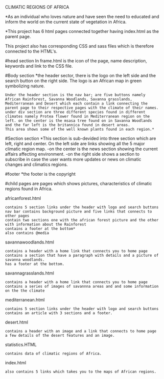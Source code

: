 

CLIMATIC REGIONS OF AFRICA

*As an individual who loves nature and have seen the need to educated and inform the world on the current state of vegetation in Africa.

*This project has 6 html pages connected together having index.html as the parent page.

This project also has corresponding CSS and sass files which is therefore connected to the HTML's.

#head section In frame.html is the icon of the page, name description, keywords and link to the CSS file.

#Body section *the header sector, there is the logo on the left side and the search button on the right side. The logo is an African map in green symbolizing nature.

    Under the header section is the nav bar; are five buttons namely African Rainforest, Savanna Woodlands, Savanna grasslands, Mediterranean and Desert which each contain a link connecting the parent page to their respective pages with the climate of their names.
    under div section are three different species found in different climates namely Protea flower found in Mediterranean region on the left. on the center is the msasa tree found on in Savanna Woodlands and the far left is the britannica found in desert areas.
    This area shows some of the well known plants found in each region.*

#Section section *This section is sub-devided into three section which are left, right and center. On the left side are links showing all the 5 major climatic region map. -on the center is the news section showing the current affairs affecting environment. -on the right side shows a section to subscribe in case the user wants more updates or news on climatic changes and climatics regions.

#footer *the footer is the copyright

#child pages are pages which shows pictures, characteristics of climatic regions found in Africa.

africanforest.html

    contains 5 section links under the header with logo and search buttons
    nav bar contains background picture and five links that connects to other pages
    contain two sections one with the african forest picture and the other with information about the Rainforest
    contains a footer at the bottom*
    also contains @media

savannawoodlands.html

    contains a header with a home link that connects you to home page
    contains a section that have a paragraph with details and a picture of savanna woodlands.
    has a footer at the bottom.

savannagrasslands.html

    contains a header with a home link that connects you to home page
    contains a series of images of savannna areas and and some information on the the climate

mediterranean.html

    contains 5 section links under the header with logo and search buttons
    contains an article with 3 sections and a footer.

desert.html

    contains a header with an image and a link that connects to home page
    a few details of the desert features and an image.

statistics.HTML

    contains data of climatic regions of Africa.

index.html

    also contains 5 links which takes you to the maps of African regions.

